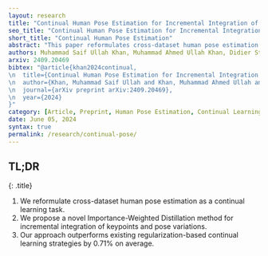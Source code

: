 ```yaml
---
layout: research
title: "Continual Human Pose Estimation for Incremental Integration of Keypoints and Pose Variations"
seo_title: "Continual Human Pose Estimation for Incremental Integration of Keypoints and Pose Variations"
short_title: "Continual Human Pose Estimation"
abstract: "This paper reformulates cross-dataset human pose estimation as a continual learning task, aiming to integrate new keypoints and pose variations into existing models without losing accuracy on previously learned datasets. We benchmark this formulation against established regularization-based methods for mitigating catastrophic forgetting, including EWC, LFL, and LwF. Moreover, we propose a novel regularization method called Importance-Weighted Distillation (IWD), which enhances conventional LwF by introducing a layer-wise distillation penalty and dynamic temperature adjustment based on layer importance for previously learned knowledge. This allows for a controlled adaptation to new tasks that respects the stability-plasticity balance critical in continual learning. Through extensive experiments across three datasets, we demonstrate that our approach outperforms existing regularization-based continual learning strategies. IWD shows an average improvement of 0.71% over the state-of-the-art LwF method. The results highlight the potential of our method to serve as a robust framework for real-world applications where models must evolve with new data without forgetting past knowledge."
authors: Muhammad Saif Ullah Khan, Muhammad Ahmed Ullah Khan, Didier Stricker, Muhammad Zeshan Afzal
arxiv: 2409.20469
bibtex: "@article{khan2024continual,
\n  title={Continual Human Pose Estimation for Incremental Integration of Keypoints and Pose Variations},
\n  author={Khan, Muhammad Saif Ullah and Khan, Muhammad Ahmed Ullah and Afzal, Muhammad Zeshan and Stricker, Didier},
\n  journal={arXiv preprint arXiv:2409.20469},
\n  year={2024}
}"
category: [Article, Preprint, Human Pose Estimation, Continual Learning, Regularization, Distillation]
date: June 05, 2024
syntax: true
permalink: /research/continual-pose/
---
```


<!-- TL;DR -->
## TL;DR
{: .title}

1. We reformulate cross-dataset human pose estimation as a continual learning task.
2. We propose a novel Importance-Weighted Distillation method for incremental integration of keypoints and pose variations.
3. Our approach outperforms existing regularization-based continual learning strategies by 0.71% on average.
